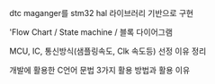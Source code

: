 dtc maganger를 stm32 hal 라이브러리 기반으로 구현

'Flow Chart / State machine / 블록 다이어그램

MCU, IC, 통신방식(샘플링속도, Clk 속도등) 선정 이유 정리

개발에 활용한 C언어 문법 3가지 활용 방법과 활용 이유
